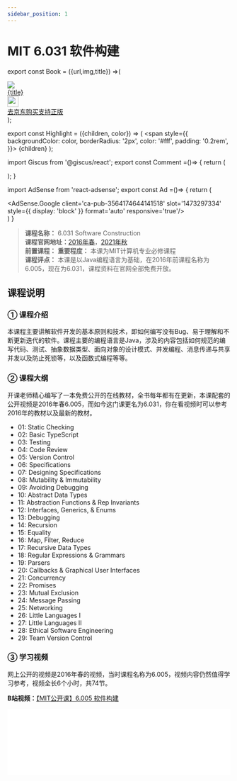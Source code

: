 ```yaml
---
sidebar_position: 1
---
```


# MIT 6.031 软件构建 

export const Book = ({url,img,title}) =>(
<div class="bookitem">
  <a href={url} target="_blank" class="book-content">
    <div class="book-img">
      <img src={img} />
    </div>
    <div class="book-detail">
      <div class="book-title">{title}</div>
      <div class="boook-desc">
        <img width="25" height="25" src="https://hackweek-1251009918.cos.ap-shanghai.myqcloud.com/hackway/cs/jd.svg" />
        <div class="book-jd">去京东购买支持正版</div>
      </div>
    </div>
  </a>
  </div> 
);

export const Highlight = ({children, color}) => (
  <span
    style={{
      backgroundColor: color,
      borderRadius: '2px',
      color: '#fff',
      padding: '0.2rem',
    }}>
    {children}
  </span>
);

import Giscus from '@giscus/react';
export const Comment =()=> {
  return (
   <div className="comments-container">
      <Giscus
        src="https://giscus.app/client.js"
        id="comments"
        repo="lidongyx/hackwaydoc"
        repoId="R_kgDOHUMOyA"
        category="Announcements"
        categoryId="DIC_kwDOHUMOyM4CPCtD"
        mapping="title"
        reactionsEnabled="1"
        emitMetadata="0"
        inputPosition="top"
        theme="light"
        lang="zh-CN"
        crossorigin="anonymous"
      />
    </div>
  );
}

import AdSense from 'react-adsense';
export const Ad =()=> {
  return (
    <div className="ad-container">
      <AdSense.Google
        client='ca-pub-3564174644141518'
        slot='1473297334'
        style={{ display: 'block' }}
        format='auto'
        responsive='true'/>
    </div>
  )
}

>**课程名称：** 6.031 Software Construction  
**课程官网地址：**[2016年春](https://ocw.mit.edu/courses/6-005-software-construction-spring-2016/pages/readings/)，[2021年秋](http://web.mit.edu/6.031/www/fa21/)  
**前置课程：** 
**重要程度：** 本课为MIT计算机专业必修课程   
**课程评点：** 本课是以Java编程语言为基础，在2016年前课程名称为6.005，现在为6.031，课程资料在官网全部免费开放。   


## 课程说明
### ① 课程介绍
本课程主要讲解软件开发的基本原则和技术，即如何编写没有Bug、易于理解和不断更新迭代的软件。课程主要的编程语言是Java，涉及的内容包括如何规范的编写代码、测试、抽象数据类型、面向对象的设计模式、并发编程、消息传递与共享并发以及防止死锁等，以及函数式编程等等。

### ② 课程大纲
开课老师精心编写了一本免费公开的在线教材，全书每年都有在更新，本课配套的公开视频是2016年春6.005，而如今这门课更名为6.031，你在看视频时可以参考2016年的教材以及最新的教材。

- 01: Static Checking
- 02: Basic TypeScript
- 03: Testing
- 04: Code Review
- 05: Version Control
- 06: Specifications
- 07: Designing Specifications
- 08: Mutability & Immutability
- 09: Avoiding Debugging
- 10: Abstract Data Types
- 11: Abstraction Functions & Rep Invariants
- 12: Interfaces, Generics, & Enums
- 13: Debugging
- 14: Recursion
- 15: Equality
- 16: Map, Filter, Reduce
- 17: Recursive Data Types
- 18: Regular Expressions & Grammars
- 19: Parsers
- 20: Callbacks & Graphical User Interfaces
- 21: Concurrency
- 22: Promises
- 23: Mutual Exclusion
- 24: Message Passing
- 25: Networking
- 26: Little Languages I
- 27: Little Languages II
- 28: Ethical Software Engineering
- 29: Team Version Control


### ③ 学习视频
网上公开的视频是2016年春的视频，当时课程名称为6.005，视频内容仍然值得学习参考，视频全长6个小时，共74节。

**B站视频：**[【MIT公开课】6.005 软件构建](https://www.bilibili.com/video/BV1Tp4y197XX)

<iframe src="//player.bilibili.com/player.html?aid=967947846&bvid=BV1Tp4y197XX&cid=185712961&page=1" scrolling="no"  frameborder="no" framespacing="0" allowfullscreen="true" width="100%" class="course-video"> </iframe>


<Comment></Comment>

